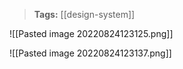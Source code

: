 >**Tags:** [[design-system]]

![[Pasted image 20220824123125.png]]


![[Pasted image 20220824123137.png]]
